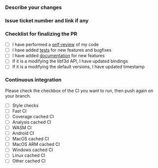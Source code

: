 ### Describe your changes

### Issue ticket number and link if any

### Checklist for finalizing the PR

- [ ] I have performed a [self-review](https://f3d.app/doc/dev/CODING_STYLE.html) of my code
- [ ] I have added [tests](https://f3d.app/doc/dev/TESTING.html) for new features and bugfixes
- [ ] I have added [documentation](https://f3d.app/doc/dev/TESTING.html) for new features
- [ ] If it is a modifying the libf3d API, I have updated bindings
- [ ] If it is a modifying the default versions, I have updated timestamp

### Continuous integration

Please check the checkbox of the CI you want to run, then push again on your branch.

- [ ] Style checks
- [ ] Fast CI
- [ ] Coverage cached CI
- [ ] Analysis cached CI
- [ ] WASM CI
- [ ] Android CI
- [ ] MacOS cached CI
- [ ] MacOS ARM cached CI
- [ ] Windows cached CI
- [ ] Linux cached CI
- [ ] Other cached CI

